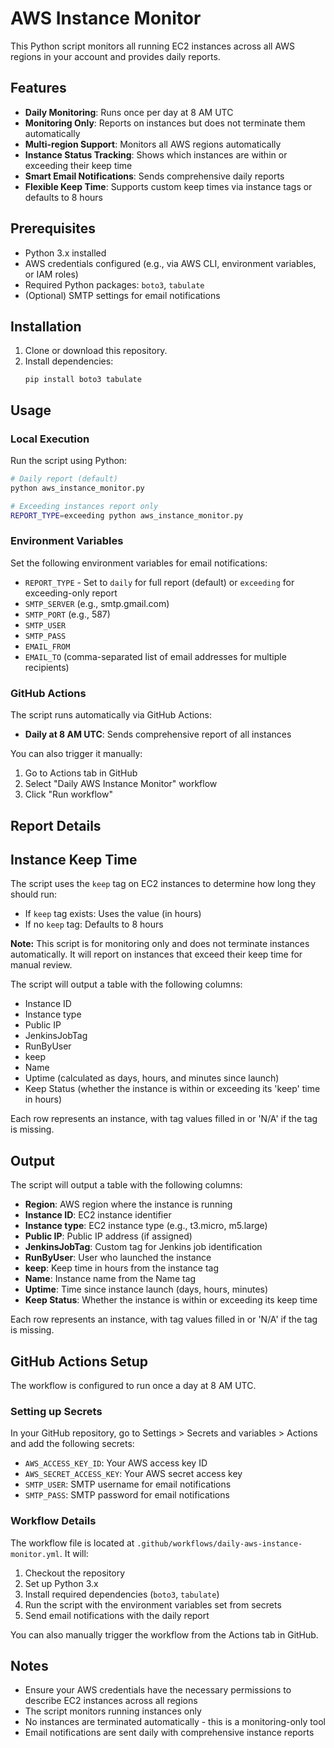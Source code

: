 # AWS Instance Monitor

This Python script monitors all running EC2 instances across all AWS regions in your account and provides daily reports.

## Features

- **Daily Monitoring**: Runs once per day at 8 AM UTC
- **Monitoring Only**: Reports on instances but does not terminate them automatically
- **Multi-region Support**: Monitors all AWS regions automatically
- **Instance Status Tracking**: Shows which instances are within or exceeding their keep time
- **Smart Email Notifications**: Sends comprehensive daily reports
- **Flexible Keep Time**: Supports custom keep times via instance tags or defaults to 8 hours

## Prerequisites

- Python 3.x installed
- AWS credentials configured (e.g., via AWS CLI, environment variables, or IAM roles)
- Required Python packages: `boto3`, `tabulate`
- (Optional) SMTP settings for email notifications

## Installation

1. Clone or download this repository.
2. Install dependencies:
   ```
   pip install boto3 tabulate
   ```

## Usage

### Local Execution

Run the script using Python:

```bash
# Daily report (default)
python aws_instance_monitor.py

# Exceeding instances report only
REPORT_TYPE=exceeding python aws_instance_monitor.py
```

### Environment Variables

Set the following environment variables for email notifications:
- `REPORT_TYPE` - Set to `daily` for full report (default) or `exceeding` for exceeding-only report
- `SMTP_SERVER` (e.g., smtp.gmail.com)
- `SMTP_PORT` (e.g., 587)
- `SMTP_USER`
- `SMTP_PASS`
- `EMAIL_FROM`
- `EMAIL_TO` (comma-separated list of email addresses for multiple recipients)

### GitHub Actions

The script runs automatically via GitHub Actions:
- **Daily at 8 AM UTC**: Sends comprehensive report of all instances

You can also trigger it manually:
1. Go to Actions tab in GitHub
2. Select "Daily AWS Instance Monitor" workflow
3. Click "Run workflow"

## Report Details

## Instance Keep Time

The script uses the `keep` tag on EC2 instances to determine how long they should run:
- If `keep` tag exists: Uses the value (in hours)
- If no `keep` tag: Defaults to 8 hours

**Note:** This script is for monitoring only and does not terminate instances automatically. It will report on instances that exceed their keep time for manual review.

The script will output a table with the following columns:
- Instance ID
- Instance type
- Public IP
- JenkinsJobTag
- RunByUser
- keep
- Name
- Uptime (calculated as days, hours, and minutes since launch)
- Keep Status (whether the instance is within or exceeding its 'keep' time in hours)

Each row represents an instance, with tag values filled in or 'N/A' if the tag is missing.

## Output

The script will output a table with the following columns:
- **Region**: AWS region where the instance is running
- **Instance ID**: EC2 instance identifier
- **Instance type**: EC2 instance type (e.g., t3.micro, m5.large)
- **Public IP**: Public IP address (if assigned)
- **JenkinsJobTag**: Custom tag for Jenkins job identification
- **RunByUser**: User who launched the instance
- **keep**: Keep time in hours from the instance tag
- **Name**: Instance name from the Name tag
- **Uptime**: Time since instance launch (days, hours, minutes)
- **Keep Status**: Whether the instance is within or exceeding its keep time

Each row represents an instance, with tag values filled in or 'N/A' if the tag is missing.

## GitHub Actions Setup

The workflow is configured to run once a day at 8 AM UTC.

### Setting up Secrets

In your GitHub repository, go to Settings > Secrets and variables > Actions and add the following secrets:

- `AWS_ACCESS_KEY_ID`: Your AWS access key ID
- `AWS_SECRET_ACCESS_KEY`: Your AWS secret access key
- `SMTP_USER`: SMTP username for email notifications
- `SMTP_PASS`: SMTP password for email notifications

### Workflow Details

The workflow file is located at `.github/workflows/daily-aws-instance-monitor.yml`. It will:

1. Checkout the repository
2. Set up Python 3.x
3. Install required dependencies (`boto3`, `tabulate`)
4. Run the script with the environment variables set from secrets
5. Send email notifications with the daily report

You can also manually trigger the workflow from the Actions tab in GitHub.

## Notes

- Ensure your AWS credentials have the necessary permissions to describe EC2 instances across all regions
- The script monitors running instances only
- No instances are terminated automatically - this is a monitoring-only tool
- Email notifications are sent daily with comprehensive instance reports

